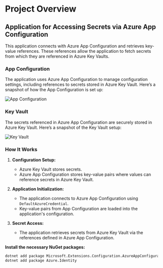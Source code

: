 # Project Overview

## Application for Accessing Secrets via Azure App Configuration

This application connects with Azure App Configuration and retrieves key-value references. These references allow the application to fetch secrets from which they are referenced in Azure Key Vaults.

### App Configuration

The application uses Azure App Configuration to manage configuration settings, including references to secrets stored in Azure Key Vault. Here’s a snapshot of how the App Configuration is set up:

![App Configuration](https://github.com/user-attachments/assets/93845d6e-d7aa-40f6-8a21-cbe522404e70)

### Key Vault

The secrets referenced in Azure App Configuration are securely stored in Azure Key Vault. Here’s a snapshot of the Key Vault setup:

![Key Vault](https://github.com/user-attachments/assets/cacfcd96-7024-4514-95b2-e33909a983ce)

### How It Works

1. **Configuration Setup:**
   - Azure Key Vault stores secrets.
   - Azure App Configuration stores key-value pairs where values can reference secrets in Azure Key Vault.

2. **Application Initialization:**
   - The application connects to Azure App Configuration using `DefaultAzureCredential`.
   - Key-value pairs from App Configuration are loaded into the application's configuration.

3. **Secret Access:**
   - The application retrieves secrets from Azure Key Vault via the references defined in Azure App Configuration.



**Install the necessary NuGet packages:**
```bash
dotnet add package Microsoft.Extensions.Configuration.AzureAppConfiguration
dotnet add package Azure.Identity

